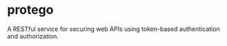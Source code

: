 # protego
A RESTful service for securing web APIs using token-based authentication and authorization. 
